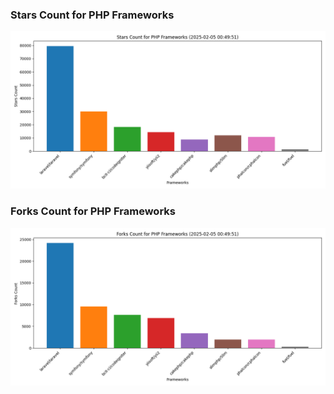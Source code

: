 ### Stars Count for PHP Frameworks

![Stars Chart](./archive/charts/20250205004951_stars_count.png)

### Forks Count for PHP Frameworks

![Forks Chart](./archive/charts/20250205004951_forks_count.png)

